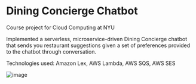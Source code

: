 # Dining Concierge Chatbot

Course project for Cloud Computing at NYU

Implemented a serverless, microservice-driven Dining Concierge chatbot that sends you
restaurant suggestions given a set of preferences provided to the chatbot through conversation.

Technologies used:  Amazon Lex, AWS Lambda, AWS SQS, AWS SES

![image](https://github.com/ernraff/DiningConciergeChatbot/assets/103540977/832770a0-7512-491f-bb6c-433072738b3b)

